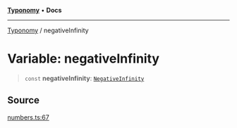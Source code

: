 [**Typonomy**](../README.md) • **Docs**

***

[Typonomy](../globals.md) / negativeInfinity

# Variable: negativeInfinity

> `const` **negativeInfinity**: [`NegativeInfinity`](../type-aliases/NegativeInfinity.md)

## Source

[numbers.ts:67](https://github.com/softcraft-development/typonomy/blob/eea886e2cab97560257369acf8e7d17e5016c6e5/src/numbers.ts#L67)
